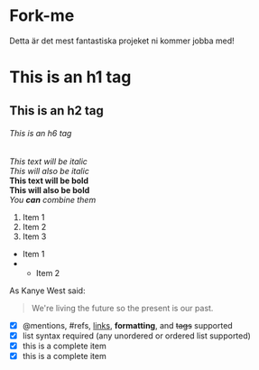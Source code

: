 # Fork-me
Detta är det mest fantastiska projeket ni kommer jobba med! 

# This is an h1 tag 
## This is an h2 tag 
###### This is an h6 tag

*This text will be italic* 
<br>
_This will also be italic_ 
<br>
**This text will be bold** 
<br>
__This will also be bold__ 
<br>
*You **can** combine them*

1. Item 1 
2. Item 2 
3. Item 3  

* Item 1 
* * Item 2
  
As Kanye West said: 
  > We're living the future so 
  > the present is our past.
  
- [x] @mentions, #refs, [links](), **formatting**, and <del>tags</del> supported
- [x] list syntax required (any unordered or ordered list supported)
- [x] this is a complete item
- [x] this is a complete item
